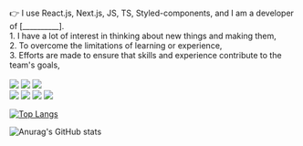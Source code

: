 <div>
👉 I use React.js, Next.js, JS, TS, Styled-components, and I am a developer of [__________].
 <br>
1. I have a lot of interest in thinking about new things and making them,
 <br>
2. To overcome the limitations of learning or experience,
 <br>
3. Efforts are made to ensure that skills and experience contribute to the team's goals,
 <div>
 <br> 

<div>
<img src="https://img.shields.io/badge/html-E34F26?style=for-the-badge&logo=html5&logoColor=white"> 
<img src="https://img.shields.io/badge/css-1572B6?style=for-the-badge&logo=css3&logoColor=white"> 
<img src="https://img.shields.io/badge/javascript-F7DF1E?style=for-the-badge&logo=javascript&logoColor=black"> 
<br>
 <img src="https://img.shields.io/badge/react-61DAFB?style=for-the-badge&logo=react&logoColor=black"> 
<img src="https://img.shields.io/badge/TypeScript-3178c6?style=for-the-badge&logo=TypeScript&logoColor=white">
<img src="https://img.shields.io/badge/Next.js-339933?style=for-the-badge&logo=Next.js&logoColor=white">
 <img src="https://img.shields.io/badge/styled components-DB7093?style=for-the-badge&logo=styledcomponents&logoColor=white">
 </div>
 <p/> 
 
 [![Top Langs](https://github-readme-stats.vercel.app/api/top-langs/?username=KKI147&langs_count=8)](https://github.com/KKI147/github-readme-stats)
 

 ![Anurag's GitHub stats](https://github-readme-stats.vercel.app/api?username=KKI147&show_icons=true&theme=radical)

